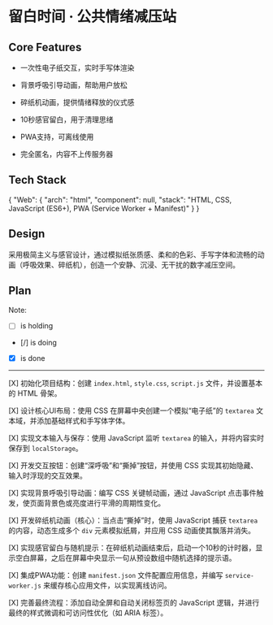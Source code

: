 # 留白时间 · 公共情绪减压站

## Core Features

- 一次性电子纸交互，实时手写体渲染

- 背景呼吸引导动画，帮助用户放松

- 碎纸机动画，提供情绪释放的仪式感

- 10秒感官留白，用于清理思绪

- PWA支持，可离线使用

- 完全匿名，内容不上传服务器

## Tech Stack

{
  "Web": {
    "arch": "html",
    "component": null,
    "stack": "HTML, CSS, JavaScript (ES6+), PWA (Service Worker + Manifest)"
  }
}

## Design

采用极简主义与感官设计，通过模拟纸张质感、柔和的色彩、手写字体和流畅的动画（呼吸效果、碎纸机），创造一个安静、沉浸、无干扰的数字减压空间。

## Plan

Note: 

- [ ] is holding
- [/] is doing
- [X] is done

---

[X] 初始化项目结构：创建 `index.html`, `style.css`, `script.js` 文件，并设置基本的 HTML 骨架。

[X] 设计核心UI布局：使用 CSS 在屏幕中央创建一个模拟“电子纸”的 `textarea` 文本域，并添加基础样式和手写体字体。

[X] 实现文本输入与保存：使用 JavaScript 监听 `textarea` 的输入，并将内容实时保存到 `localStorage`。

[X] 开发交互按钮：创建“深呼吸”和“撕掉”按钮，并使用 CSS 实现其初始隐藏、输入时浮现的交互效果。

[X] 实现背景呼吸引导动画：编写 CSS 关键帧动画，通过 JavaScript 点击事件触发，使页面背景色或亮度进行平滑的周期性变化。

[X] 开发碎纸机动画（核心）：当点击“撕掉”时，使用 JavaScript 捕获 `textarea` 的内容，动态生成多个 `div` 元素模拟纸屑，并应用 CSS 动画使其飘落并消失。

[X] 实现感官留白与随机提示：在碎纸机动画结束后，启动一个10秒的计时器，显示空白屏幕，之后在屏幕中央显示一句从预设数组中随机选择的提示语。

[X] 集成PWA功能：创建 `manifest.json` 文件配置应用信息，并编写 `service-worker.js` 来缓存核心应用文件，以实现离线访问。

[X] 完善最终流程：添加自动全屏和自动关闭标签页的 JavaScript 逻辑，并进行最终的样式微调和可访问性优化（如 ARIA 标签）。
